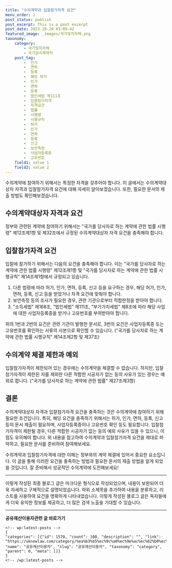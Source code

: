 ```yaml
---
title: "수의계약과 입찰참가자격 요건"
menu_order: 1
post_status: publish
post_excerpt: This is a post excerpt
post_date: 2023-10-20 03:09:42
featured_image: _images/국가및지자체.png
taxonomy:
    category:
        - 국가및지자체
        - 국가공사계약자
    post_tag:
        -  인가
        -  면허
        -  등록
        -  해당 허가
        -  인가
        -  면허
        -  등록
        -  법인세법 제111조
        -  입찰참가자격
        -  자격요건
        -  법률
        -  시행령
        -  시행규칙
        -  허가
        -  인가
        -  면허
        -  등록
        -  신고
        -  보안측정
        -  사업자등록증
        -  고유번호
    field1: value 1
    field2: value 2
---
```




수의계약에 참여하기 위해서는 특정한 자격을 갖추어야 합니다. 이 글에서는 수의계약대상자 자격과 입찰참가자격 요건에 대해 자세히 알아보겠습니다. 또한, 필요한 문서의 제출 방법도 확인해보겠습니다.

## 수의계약대상자 자격과 요건

정부와 관련된 계약에 참여하기 위해서는 "국가를 당사자로 하는 계약에 관한 법률 시행령" 제12조제1항 및 제32조에서 규정된 수의계약대상자 자격 요건을 충족해야 합니다.

## 입찰참가자격 요건

입찰에 참가하기 위해서는 다음의 요건을 충족해야 합니다. 이는 "국가를 당사자로 하는 계약에 관한 법률 시행령" 제12조제1항 및 "국가를 당사자로 하는 계약에 관한 법률 시행규칙" 제14조제1항에서 규정되고 있습니다.

1. 다른 법령에 따라 허가, 인가, 면허, 등록, 신고 등을 요구하는 경우, 해당 허가, 인가, 면허, 등록, 신고 등을 받았거나 자격 요건에 맞춰야 합니다.
2. 보안측정 등의 조사가 필요한 경우, 관련 기관으로부터 적합판정을 받아야 합니다.
3. "소득세법" 제168조, "법인세법" 제111조, "부가가치세법" 제8조에 따라 해당 사업에 대한 사업자등록증을 받거나 고유번호를 부여받아야 합니다.

위의 1번과 2번의 요건은 관련 기관이 발행한 문서로, 3번의 요건은 사업자등록증 또는 고유번호를 확인하는 서류의 사본으로 확인할 수 있습니다. ("국가를 당사자로 하는 계약에 관한 법률 시행규칙" 제14조제2항 및 제37조)

## 수의계약 체결 제한과 예외

입찰참가자격이 제한되어 있는 경우에는 수의계약을 체결할 수 없습니다. 하지만, 입찰참가자격이 제한된 자를 제외한 다른 적합한 시공자가 없는 등의 사유가 있는 경우는 예외로 합니다. ("국가를 당사자로 하는 계약에 관한 법률" 제27조제3항)

## 결론

수의계약대상자 자격과 입찰참가자격 요건을 충족하는 것은 수의계약에 참여하기 위해 필요한 조건입니다. 특히, 해당 요건을 충족하기 위해서는 허가, 인가, 면허, 등록, 신고 등의 문서 제출이 필요하며, 사업자등록증이나 고유번호 확인 등도 필요합니다. 입찰참가자격이 제한될 경우, 다른 적합한 시공자가 없는 등의 예외 사유가 있을 수 있으니, 이점도 유의해야 합니다. 위 내용을 참고하여 수의계약과 입찰참가자격 요건을 제대로 파악하고, 필요한 문서를 준비하여 참여해보세요.

수의계약과 입찰참가자격에 대한 이해는 정부와의 계약 체결에 있어서 중요한 요소입니다. 이 글을 통해 이러한 요건을 충족하는 방법과 필요한 문서의 제출 방법을 알게 되었을 것입니다. 잘 준비해서 성공적인 수의계약에 도전해보세요!

---

이렇게 작성된 최종 블로그 글은 마크다운 형식으로 작성되었으며, 내용이 보완되어 더욱 자세하고 구체적으로 설명되었습니다. 하위 소제목을 추가하여 내용을 분류하고, 리스트를 사용하여 요건을 명확하게 나타내었습니다. 이렇게 작성된 블로그 글은 독자들에게 더욱 유익한 정보를 제공하고, 더 많은 검색 노출을 기대할 수 있습니다.

<!-- wp:separator -->
<hr class="wp-block-separator has-alpha-channel-opacity"/>
<!-- /wp:separator -->
<!-- wp:group {"backgroundColor":"base","layout":{"type":"constrained"}} -->
<div class="wp-block-group has-base-background-color has-background">
<!-- wp:paragraph {"align":"center","fontSize":"large"} -->
<p class="has-text-align-center has-large-font-size"><strong>공유재산이용자관련 글 바로가기</strong></p>
<!-- /wp:paragraph -->

    <!-- wp:latest-posts -->
    {
    "categories": [{"id": 1570, "count": 100, "description": "", "link": "https://uknowlaw.com/category/%ea%b3%b5%ec%9c%a0%ec%9e%ac%ec%82%b0%ec%9d%b4%ec%9a%a9%ec%9e%90/", "name": "공유재산이용자", "slug": "공유재산이용자", "taxonomy": "category", "parent": 0, "meta": []}
    }
    <!-- /wp:latest-posts -->
    
</div>
<!-- /wp:group -->
    